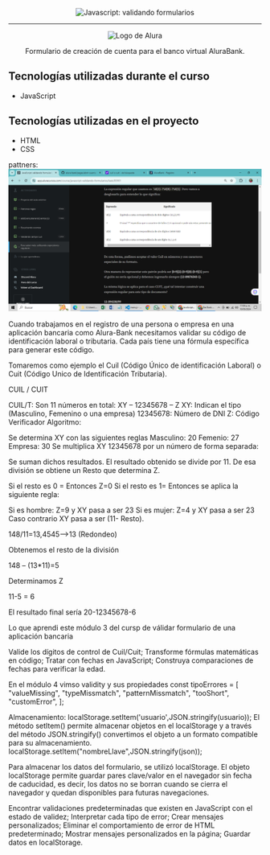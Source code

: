 <p align="center"> <img src="https://imgur.com/mIBmcEL.png" alt="Javascript: validando formularios"> </p>

<hr>

<p align="center"> <img src="https://github.com/MonicaHillman/aluraplay-requisicoes/blob/main/img/logo.png" alt="Logo de Alura"> </p>
<p align="center">Formulario de creación de cuenta para el banco virtual AluraBank.</p>

## Tecnologías utilizadas durante el curso
* JavaScript

## Tecnologías utilizadas en el proyecto
* HTML
* CSS

pattners:
![alt text](image.png)

Cuando trabajamos en el registro de una persona o empresa en una aplicación bancaria como Alura-Bank necesitamos validar su código de identificación laboral o tributaria. Cada país tiene una fórmula específica para generar este código.

Tomaremos como ejemplo el Cuil (Código Único de identificación Laboral) o Cuit (Código Unico de Identificación Tributaria).

CUIL / CUIT

CUIL/T: Son 11 números en total:
XY – 12345678 – Z
XY: Indican el tipo (Masculino, Femenino o una empresa)
12345678: Número de DNI
Z: Código Verificador
Algoritmo:

Se determina XY con las siguientes reglas
Masculino: 20
Femenio: 27
Empresa: 30
Se multiplica XY 12345678 por un número de forma separada:



Se suman dichos resultados. El resultado obtenido se divide por 11. De esa división se obtiene un Resto que determina Z.

Si el resto es 0 = Entonces Z=0 Si el resto es 1= Entonces se aplica la siguiente regla:

Si es hombre: Z=9 y XY pasa a ser 23
Si es mujer: Z=4 y XY pasa a ser 23
Caso contrario XY pasa a ser (11- Resto).

148/11=13,4545—>13 (Redondeo)

Obtenemos el resto de la división

148 – (13*11)=5

Determinamos Z

11-5 = 6

El resultado final sería 20-12345678-6

Lo que aprendi este módulo 3 del cursp de válidar formulario de una aplicación bancaria

Valide los dígitos de control de Cuil/Cuit;
Transforme fórmulas matemáticas en código;
Tratar con fechas en JavaScript;
Construya comparaciones de fechas para verificar la edad.

En el módulo 4 vimso validity y sus propiedades 
const tipoErrores = [
  "valueMissing",
  "typeMissmatch",
  "patternMissmatch",
  "tooShort",
  "customError",
];

Almacenamiento:
localStorage.setItem('usuario',JSON.stringify(usuario));
El método setItem() permite almacenar objetos en el localStorage y a través del método JSON.stringify() convertimos el objeto a un formato compatible para su almacenamiento.
localStorage.setItem("nombreLlave",JSON.stringify(json));

Para almacenar los datos del formulario, se utilizó localStorage. El objeto localStorage permite guardar pares clave/valor en el navegador sin fecha de caducidad, es decir, los datos no se borran cuando se cierra el navegador y quedan disponibles para futuras navegaciones.

Encontrar validaciones predeterminadas que existen en JavaScript con el estado de validez;
Interpretar cada tipo de error;
Crear mensajes personalizados;
Eliminar el comportamiento de error de HTML predeterminado;
Mostrar mensajes personalizados en la página;
Guardar datos en localStorage.